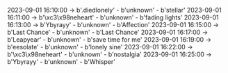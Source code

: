 2023-09-01 16:10:00 -> b'.diedlonely' - b'unknown' - b'stellar'
2023-09-01 16:11:00 -> b'\xc3\x98neheart' - b'unknown' - b'fading lights'
2023-09-01 16:13:00 -> b'Ybyrayy' - b'unknown' - b'Affection'
2023-09-01 16:15:00 -> b'Last Chance' - b'unknown' - b'Last Chance'
2023-09-01 16:17:00 -> b'Leapyear' - b'unknown' - b'save time for me'
2023-09-01 16:19:00 -> b'eesolate' - b'unknown' - b'lonely sine'
2023-09-01 16:22:00 -> b'\xc3\x98neheart' - b'unknown' - b'nostalgia'
2023-09-01 16:25:00 -> b'Ybyrayy' - b'unknown' - b'Whisper'
